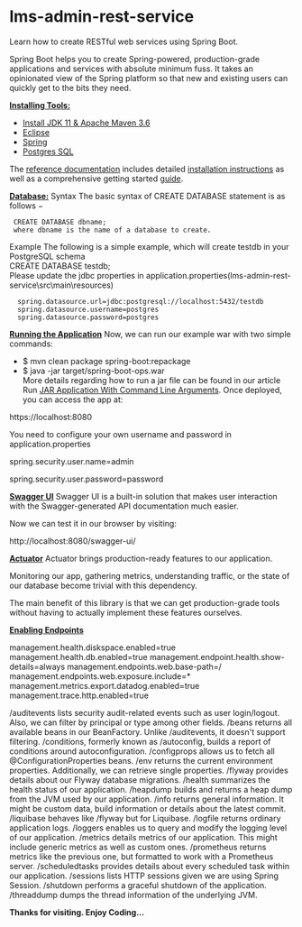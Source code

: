 # lms-admin-rest-service
Learn how to create RESTful web services using Spring Boot.

Spring Boot helps you to create Spring-powered, production-grade applications and services with absolute minimum fuss. It takes an opinionated view of the Spring platform so that new and existing users can quickly get to the bits they need.

**<ins>Installing Tools:</ins>**

* [Install JDK 11 & Apache Maven 3.6](https://anote.dev/install-jdk-11-apache-maven-3-6/)
* [Eclipse](https://www.guru99.com/install-eclipse-java.html)
* [Spring](https://www.eclipse.org/community/eclipse_newsletter/2018/february/springboot.php)
* [Postgres SQL](https://www.postgresqltutorial.com/install-postgresql/)

The [reference documentation](https://docs.spring.io/spring-boot/docs/current-SNAPSHOT/reference/html/) includes detailed [installation instructions](https://docs.spring.io/spring-boot/docs/current-SNAPSHOT/reference/html/getting-started.html#getting-started.installing) as well as a comprehensive getting started [guide](https://docs.spring.io/spring-boot/docs/current-SNAPSHOT/reference/html/getting-started.html#getting-started.first-application).

**<ins>Database:</ins>**
  Syntax
    The basic syntax of CREATE DATABASE statement is as follows −

 
     CREATE DATABASE dbname;
     where dbname is the name of a database to create.

  Example
    The following is a simple example, which will create testdb in your PostgreSQL schema<br>
      CREATE DATABASE testdb;
    <BR>Please update the jdbc properties in application.properties(lms-admin-rest-service\src\main\resources)
    
      spring.datasource.url=jdbc:postgresql://localhost:5432/testdb
      spring.datasource.username=postgres
      spring.datasource.password=postgres

**<ins>Running the Application</ins>**
Now, we can run our example war with two simple commands:

* $ mvn clean package spring-boot:repackage
* $ java -jar target/spring-boot-ops.war
<BR>More details regarding how to run a jar file can be found in our article Run [JAR Application With Command Line Arguments](https://www.baeldung.com/java-run-jar-with-arguments).
Once deployed, you can access the app at:

https://localhost:8080

You need to configure your own username and password in application.properties
  
  spring.security.user.name=admin

  spring.security.user.password=password
 
  **<ins>Swagger UI</ins>**
  Swagger UI is a built-in solution that makes user interaction with the Swagger-generated API documentation much easier.
  
  Now we can test it in our browser by visiting:

  http://localhost:8080/swagger-ui/
  
  **<ins>Actuator</ins>**
  Actuator brings production-ready features to our application.

  Monitoring our app, gathering metrics, understanding traffic, or the state of our database become trivial with this dependency.

  The main benefit of this library is that we can get production-grade tools without having to actually implement these features ourselves.
  
  **<ins>Enabling Endpoints</ins>**
  
  management.health.diskspace.enabled=true
  management.health.db.enabled=true
  management.endpoint.health.show-details=always
  management.endpoints.web.base-path=/
  management.endpoints.web.exposure.include=*
  management.metrics.export.datadog.enabled=true
  management.trace.http.enabled=true
  
  /auditevents lists security audit-related events such as user login/logout. Also, we can filter by principal or type among other fields.
  /beans returns all available beans in our BeanFactory. Unlike /auditevents, it doesn't support filtering.
  /conditions, formerly known as /autoconfig, builds a report of conditions around autoconfiguration.
  /configprops allows us to fetch all @ConfigurationProperties beans.
  /env returns the current environment properties. Additionally, we can retrieve single properties.
  /flyway provides details about our Flyway database migrations.
  /health summarizes the health status of our application.
  /heapdump builds and returns a heap dump from the JVM used by our application.
  /info returns general information. It might be custom data, build information or details about the latest commit.
  /liquibase behaves like /flyway but for Liquibase.
  /logfile returns ordinary application logs.
  /loggers enables us to query and modify the logging level of our application.
  /metrics details metrics of our application. This might include generic metrics as well as custom ones.
  /prometheus returns metrics like the previous one, but formatted to work with a Prometheus server.
  /scheduledtasks provides details about every scheduled task within our application.
  /sessions lists HTTP sessions given we are using Spring Session.
  /shutdown performs a graceful shutdown of the application.
  /threaddump dumps the thread information of the underlying JVM.
  
  **Thanks for visiting. Enjoy Coding...**
  
 
  

